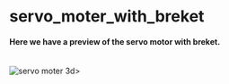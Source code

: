 # servo_moter_with_breket
#### Here we have a preview of the servo motor with breket.<br><br>
![servo moter 3d](https://github.com/Areej1basfar/servo_moter_with_breket/assets/121516453/77d4529d-8bf1-47e4-950c-466ba8caf6b5)><br><br>

